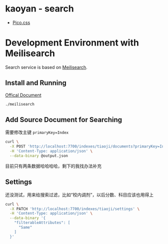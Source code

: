 # kaoyan - search

- [Pico.css](https://github.com/picocss/pico)

# Development Environment with Meilisearch

Search service is based on [Meilisearch](https://meilisearch.com).

## Install and Running

[Offical Document](https://docs.meilisearch.com/learn/getting_started/quick_start.html#setup-and-installation)

```bash
./meilisearch
```

## Add Source Document for Searching

需要修改主键 `primaryKey=Index`

```bash
curl \
  -X POST 'http://localhost:7700/indexes/tiaoji/documents?primaryKey=Index' \
  -H 'Content-Type: application/json' \
  --data-binary @output.json
```

目前只有两条数据哈哈哈哈，剩下的我找办法补充

## Settings

还没测试，用来给搜索过滤，比如“校内调剂”，以后分数、科目应该也用得上

```bash
curl \
  -X PATCH 'http://localhost:7700/indexes/tiaoji/settings' \
  -H 'Content-Type: application/json' \
  --data-binary '{
    "filterableAttributes": [
      "Same"
    ]
  }'
```
